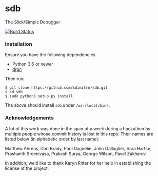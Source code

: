 # sdb
The Slick/Simple Debugger

[![Build Status](https://travis-ci.com/sdimitro/sdb.svg?branch=master)](https://travis-ci.com/sdimitro/sdb)

### Installation

Ensure you have the following dependencies:
* Python 3.6 or newer
* [drgn](https://github.com/osandov/drgn/)

Then run:
```
$ git clone https://github.com/sdimitro/sdb.git
$ cd sdb
$ sudo python3 setup.py install
```

The above should install `sdb` under `/usr/local/bin/`.

### Acknowledgements

A lot of this work was done in the span of a week during a hackathon
by multiple people whose commit history is lost in this repo. Their
names are listed below (in alphabetic order by last name):

Matthew Ahrens, Don Brady, Paul Dagnelie, John Gallagher, Sara Hartse,
Prashanth Sreenivasa, Prakash Surya, George Wilson, Pavel Zakharov

In addition, we'd like to thank Karyn Ritter for her help in establishing
the license of the project.
